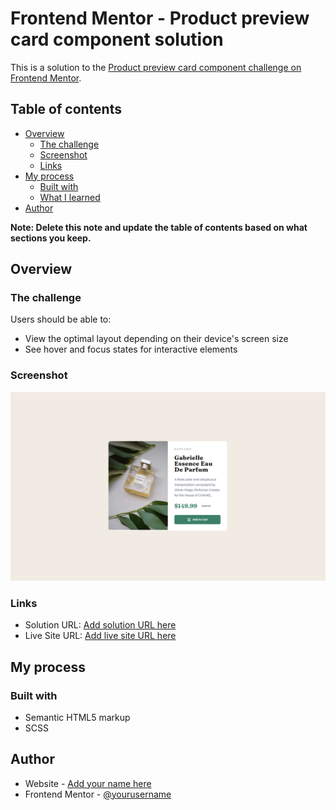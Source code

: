 # Frontend Mentor - Product preview card component solution

This is a solution to the [Product preview card component challenge on Frontend Mentor](https://www.frontendmentor.io/challenges/product-preview-card-component-GO7UmttRfa).

## Table of contents

- [Overview](#overview)
  - [The challenge](#the-challenge)
  - [Screenshot](#screenshot)
  - [Links](#links)
- [My process](#my-process)
  - [Built with](#built-with)
  - [What I learned](#what-i-learned)
- [Author](#author)

**Note: Delete this note and update the table of contents based on what sections you keep.**

## Overview

### The challenge

Users should be able to:

- View the optimal layout depending on their device's screen size
- See hover and focus states for interactive elements

### Screenshot

![](./screenshots/02_product_review_card_desktop.png)

### Links

- Solution URL: [Add solution URL here](https://github.com/markrajk/fm_02_product_preview_card)
- Live Site URL: [Add live site URL here](https://markrajk.github.io/fm_02_product_preview_card/)

## My process

### Built with

- Semantic HTML5 markup
- SCSS

## Author

- Website - [Add your name here](https://www.web-apprentice.com/)
- Frontend Mentor - [@yourusername](https://www.frontendmentor.io/profile/markrajk)

